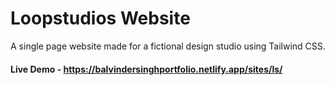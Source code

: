 # Loopstudios Website

A single page website made for a fictional design studio using Tailwind CSS.

#### Live Demo -  https://balvindersinghportfolio.netlify.app/sites/ls/



